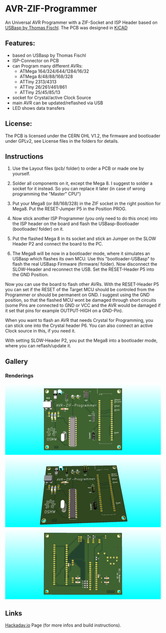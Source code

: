 # AVR-ZIF-Programmer

An Universal AVR Programmer with a ZIF-Socket and ISP Header based on [USBasp by Thomas Fischl](http://www.fischl.de/usbasp/).
The PCB was designed in [KiCAD](http://kicad.org/)

## Features:
* based on USBasp by Thomas Fischl
* ISP-Connector on PCB
* can Program many different AVRs:
  * ATMega 164/324/644/1284/16/32
  * ATMega 8/48/88/168/328
  * ATTiny 2313/4313
  * ATTiny 26/261/461/861
  * ATTiny 25/45/85/13
* socket for Crystal/active Clock Source
* main AVR can be updated/reflashed via USB
* LED shows data transfers

## License:
The PCB is licensed under the CERN OHL V1.2, the firmware and bootloader under GPLv2, see License files in the folders for details.

## Instructions
1. Use the Layout files (pcb/ folder) to order a PCB or made one by yourself.

2. Solder all components on it, except the Mega 8. I suggest to solder a socket for it instead. So you can replace it later (in case of wrong programming the "Master" CPU")

3. Put your Mega8 (or 88/168/328) in the ZIF socket in the right position for Mega8. Put the RESET-Jumper P5 in the Position PROG.

4. Now stick another ISP Programmer (you only need to do this once) into the ISP header on the board and flash the USBasp-Bootloader (bootloader/ folder) on it.

5. Put the flashed Mega 8 in its socket and stick an Jumper on the SLOW Header P2 and connect the board to the PC.

6. The Mega8 will be now in a bootloader mode, where it simulates an USBasp which flashes its own MCU. Use this "bootloader-USBasp" to flash the real USBasp Firmware (firmware/ folder). Now disconnect the SLOW-Header and reconnect the USB. Set the RESET-Header P5 into the GND Position.

Now you can use the board to flash other AVRs. With the RESET-Header P5 you can set if the RESET of the Target MCU should be controled from the Programmer or should be permanent on GND. I suggest using the GND position, so that the flashed MCU wont be damaged through short circuits (some Pins are connected to GND or VCC and the AVR would be damaged if it set that pins for example OUTPUT-HIGH on a GND-Pin).

When you want to flash an AVR that needs Crystal for Programming, you can stick one into the Crystal header P6. You can also connect an active Clock source in this, if you need it.

With setting SLOW-Header P2, you put the Mega8 into a bootloader mode, where you can reflash/update it.

## Gallery
### Renderings
![top](PCB/renderings/top.png)
![side](PCB/renderings/side.png)
![bottom](PCB/renderings/bottom.png)

## Links
[Hackaday.io](https://hackaday.io/project/9060-avr-zif-programmer) Page (for more infos and build instructions).
